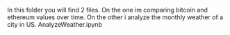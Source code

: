 In this folder you will find 2 files.
On the one im comparing bitcoin and ethereum values over time.
On the other i analyze the monthly weather of a city in US.
AnalyzeWeather.ipynb

